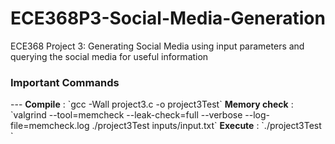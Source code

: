 # ECE368P3-Social-Media-Generation
ECE368 Project 3: Generating Social Media using input parameters and querying the social media for useful information

<h3>Important Commands</h3>
---
<b>Compile</b> : `gcc -Wall project3.c -o project3Test`
<b>Memory check</b> : `valgrind --tool=memcheck --leak-check=full --verbose --log-file=memcheck.log ./project3Test inputs/input.txt`
<b>Execute</b> : `./project3Test <inputFile> <outputFile>`
